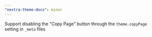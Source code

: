 ```yaml
---
"nextra-theme-docs": minor
---
```


Support disabling the "Copy Page" button through the `theme.copyPage` setting in `_meta` files
